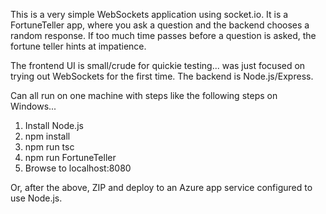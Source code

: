 This is a very simple WebSockets application using socket.io. It is a FortuneTeller app, where you ask a question and the backend chooses a random response. If too much time passes before a question is asked, the fortune teller hints at impatience. 

The frontend UI is small/crude for quickie testing... was just focused on trying out WebSockets for the first time. The backend is Node.js/Express.

Can all run on one machine with steps like the following steps on Windows... 

1. Install Node.js
2. npm install
3. npm run tsc
4. npm run FortuneTeller
5. Browse to localhost:8080

Or, after the above, ZIP and deploy to an Azure app service configured to use Node.js. 
